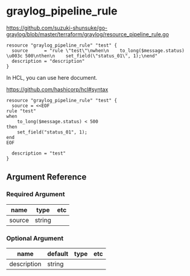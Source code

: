 # graylog_pipeline_rule

https://github.com/suzuki-shunsuke/go-graylog/blob/master/terraform/graylog/resource_pipeline_rule.go

```
resource "graylog_pipeline_rule" "test" {
  source      = "rule \"test\"\nwhen\n    to_long($message.status) \u003c 500\nthen\n    set_field(\"status_01\", 1);\nend"
  description = "description"
}
```

In HCL, you can use here document.

https://github.com/hashicorp/hcl#syntax

```
resource "graylog_pipeline_rule" "test" {
  source = <<EOF
rule "test"
when
    to_long($message.status) < 500
then
    set_field("status_01", 1);
end
EOF

  description = "test"
}
```

## Argument Reference

### Required Argument

name | type | etc
--- | --- | ---
source | string |

### Optional Argument

name | default | type | etc
--- | --- | --- | ---
description | string |
